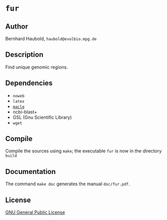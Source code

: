 # `fur`
## Author
Bernhard Haubold, `haubold@evolbio.mpg.de`
## Description
Find unique genomic regions.
## Dependencies
* `noweb`
* `latex`
* [`macle`](https://github.com/evolbioinf/macle)
* ncbi-blast+
* GSL (Gnu Scientific Library)
* `wget`
## Compile
Compile the sources using `make`; the executable `fur` is now in the directory `build`
## Documentation
The command `make doc` generates the manual `doc/fur.pdf`.
## License
[GNU General Public License](https://www.gnu.org/licenses/gpl.html)
